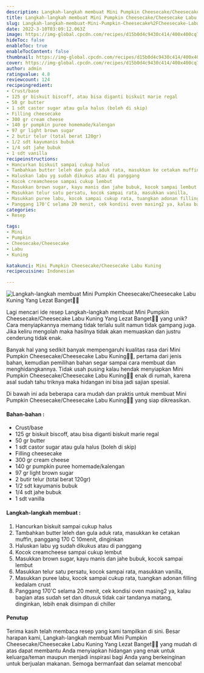 ```yaml
---
description: Langkah-langkah membuat Mini Pumpkin Cheesecake/Cheesecake Labu Kuning Yang Lezat Banget"
title: Langkah-langkah membuat Mini Pumpkin Cheesecake/Cheesecake Labu Kuning Yang Lezat Banget
slug: Langkah-langkah-membuat-Mini-Pumpkin-Cheesecake%2FCheesecake-Labu-Kuning-Yang-Lezat-Banget
date: 2022-3-10T03:09:12.063Z
image: https://img-global.cpcdn.com/recipes/d15b0d4c9430c414/400x400cq70/photo.jpg
hideToc: false
enableToc: true
enableTocContent: false
thumbnail: https://img-global.cpcdn.com/recipes/d15b0d4c9430c414/400x400cq70/photo.jpg
cover: https://img-global.cpcdn.com/recipes/d15b0d4c9430c414/400x400cq70/photo.jpg
author: admin
ratingvalue: 4.8
reviewcount: 124
recipeingredient:
- Crust/base
- 125 gr biskuit biscoff, atau bisa diganti biskuit marie regal
- 50 gr butter
- 1 sdt castor sugar atau gula halus (boleh di skip)
- Filling cheesecake
- 300 gr cream cheese
- 140 gr pumpkin puree homemade/kalengan
- 97 gr light brown sugar
- 2 butir telur (total berat 120gr)
- 1/2 sdt kayumanis bubuk
- 1/4 sdt jahe bubuk
- 1 sdt vanilla
recipeinstructions:
- Hancurkan biskuit sampai cukup halus
- Tambahkan butter leleh dan gula aduk rata, masukkan ke cetakan muffin, panggang 170 C 10menit, dinginkan
- Haluskan labu yg sudah dikukus atau di panggang
- Kocok creamcheese sampai cukup lembut
- Masukkan brown sugar, kayu manis dan jahe bubuk, kocok sampai lembut
- Masukkan telur satu persatu, kocok sampai rata, masukkan vanilla,
- Masukkan puree labu, kocok sampai cukup rata, tuangkan adonan filling kedalam crust
- Panggang 170'C selama 20 menit, cek kondisi oven masing2 ya, kalau bagian atas sudah set dan ditusuk tidak cair tandanya matang, dinginkan, lebih enak disimpan di chiller
categories:
- Resep

tags:
- Mini
- Pumpkin
- Cheesecake/Cheesecake
- Labu
- Kuning

katakunci: Mini Pumpkin Cheesecake/Cheesecake Labu Kuning
recipecuisine: Indonesian

---
```


![Langkah-langkah membuat Mini Pumpkin Cheesecake/Cheesecake Labu Kuning Yang Lezat Banget👩‍🍳](https://img-global.cpcdn.com/recipes/d15b0d4c9430c414/400x400cq70/photo.jpg)

Lagi mencari ide resep Langkah-langkah membuat Mini Pumpkin Cheesecake/Cheesecake Labu Kuning Yang Lezat Banget👩‍🍳 yang unik? Cara menyiapkannya memang tidak terlalu sulit namun tidak gampang juga. Jika keliru mengolah maka hasilnya tidak akan memuaskan dan justru cenderung tidak enak.

Banyak hal yang sedikit banyak mempengaruhi kualitas rasa dari Mini Pumpkin Cheesecake/Cheesecake Labu Kuning👩‍🍳, pertama dari jenis bahan, kemudian pemilihan bahan segar sampai cara membuat dan menghidangkannya. Tidak usah pusing kalau hendak menyiapkan Mini Pumpkin Cheesecake/Cheesecake Labu Kuning👩‍🍳 enak di rumah, karena asal sudah tahu triknya maka hidangan ini bisa jadi sajian spesial.

Di bawah ini ada beberapa cara mudah dan praktis untuk membuat Mini Pumpkin Cheesecake/Cheesecake Labu Kuning👩‍🍳 yang siap dikreasikan.

<!--inarticleads1-->

#### Bahan-bahan :

- Crust/base
- 125 gr biskuit biscoff, atau bisa diganti biskuit marie regal
- 50 gr butter
- 1 sdt castor sugar atau gula halus (boleh di skip)
- Filling cheesecake
- 300 gr cream cheese
- 140 gr pumpkin puree homemade/kalengan
- 97 gr light brown sugar
- 2 butir telur (total berat 120gr)
- 1/2 sdt kayumanis bubuk
- 1/4 sdt jahe bubuk
- 1 sdt vanilla

<!--inarticleads2-->

#### Langkah-langkah membuat :

1. Hancurkan biskuit sampai cukup halus
1. Tambahkan butter leleh dan gula aduk rata, masukkan ke cetakan muffin, panggang 170 C 10menit, dinginkan
1. Haluskan labu yg sudah dikukus atau di panggang
1. Kocok creamcheese sampai cukup lembut
1. Masukkan brown sugar, kayu manis dan jahe bubuk, kocok sampai lembut
1. Masukkan telur satu persatu, kocok sampai rata, masukkan vanilla,
1. Masukkan puree labu, kocok sampai cukup rata, tuangkan adonan filling kedalam crust
1. Panggang 170'C selama 20 menit, cek kondisi oven masing2 ya, kalau bagian atas sudah set dan ditusuk tidak cair tandanya matang, dinginkan, lebih enak disimpan di chiller

#### Penutup

Terima kasih telah membaca resep yang kami tampilkan di sini. Besar harapan kami, Langkah-langkah membuat Mini Pumpkin Cheesecake/Cheesecake Labu Kuning Yang Lezat Banget👩‍🍳 yang mudah di atas dapat membantu Anda menyiapkan hidangan yang enak untuk keluarga/teman maupun menjadi inspirasi bagi Anda yang berkeinginan untuk berjualan makanan. Semoga bermanfaat dan selamat mencoba!